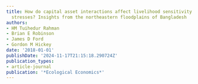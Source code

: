 ```yaml
---
title: How do capital asset interactions affect livelihood sensitivity to climatic
  stresses? Insights from the northeastern floodplains of Bangladesh
authors:
- HM Tuihedur Rahman
- Brian E Robinson
- James D Ford
- Gordon M Hickey
date: '2018-01-01'
publishDate: '2024-11-17T21:15:18.290724Z'
publication_types:
- article-journal
publication: '*Ecological Economics*'
---
```

